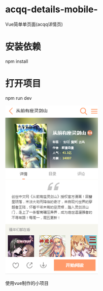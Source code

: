# acqq-details-mobile-
Vue简单单页面(acqq详情页)

# 安装依赖
npm install

# 打开项目
npm run dev

![主页截图](https://github.com/wa7chliang/acqq-details-mobile-/blob/master/static/gitdev.png)

使用vue制作的小项目
